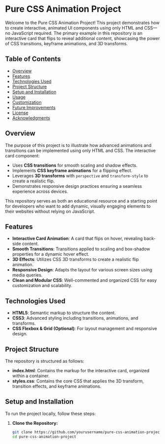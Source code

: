 # Pure CSS Animation Project

Welcome to the Pure CSS Animation Project! This project demonstrates how to create interactive, animated UI components using only HTML and CSS—no JavaScript required. The primary example in this repository is an interactive card that flips to reveal additional content, showcasing the power of CSS transitions, keyframe animations, and 3D transforms.

## Table of Contents

- [Overview](#overview)
- [Features](#features)
- [Technologies Used](#technologies-used)
- [Project Structure](#project-structure)
- [Setup and Installation](#setup-and-installation)
- [Usage](#usage)
- [Customization](#customization)
- [Future Improvements](#future-improvements)
- [License](#license)
- [Acknowledgments](#acknowledgments)

## Overview

The purpose of this project is to illustrate how advanced animations and transitions can be implemented using only HTML and CSS. The interactive card component:
- Uses **CSS transitions** for smooth scaling and shadow effects.
- Implements **CSS keyframe animations** for a flipping effect.
- Leverages **3D transforms** with `perspective` and `transform-style` to create a realistic flip.
- Demonstrates responsive design practices ensuring a seamless experience across devices.

This repository serves as both an educational resource and a starting point for developers who want to add dynamic, visually engaging elements to their websites without relying on JavaScript.

## Features

- **Interactive Card Animation**: A card that flips on hover, revealing back-side content.
- **Smooth Transitions**: Transitions applied to scaling and box-shadow properties for a dynamic hover effect.
- **3D Effects**: Utilizes CSS 3D transforms to create a realistic flip animation.
- **Responsive Design**: Adapts the layout for various screen sizes using media queries.
- **Clean and Modular CSS**: Well-commented and organized CSS for easy customization and scalability.

## Technologies Used

- **HTML5**: Semantic markup to structure the content.
- **CSS3**: Advanced styling including transitions, animations, and transforms.
- **CSS Flexbox & Grid (Optional)**: For layout management and responsive design.

## Project Structure

The repository is structured as follows:


- **index.html**: Contains the markup for the interactive card, organized within a container.
- **styles.css**: Contains the core CSS that applies the 3D transform, transition effects, and keyframe animations.

## Setup and Installation

To run the project locally, follow these steps:

1. **Clone the Repository:**

   ```bash
   git clone https://github.com/yourusername/pure-css-animation-project.git
   cd pure-css-animation-project


